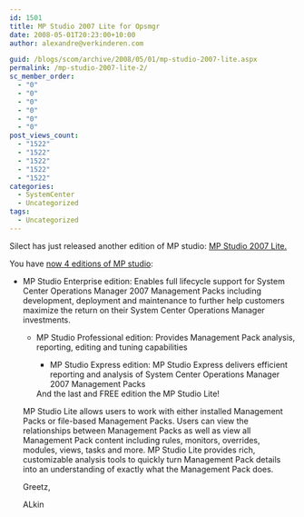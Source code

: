 ```yaml
---
id: 1501
title: MP Studio 2007 Lite for Opsmgr
date: 2008-05-01T20:23:00+10:00
author: alexandre@verkinderen.com

guid: /blogs/scom/archive/2008/05/01/mp-studio-2007-lite.aspx
permalink: /mp-studio-2007-lite-2/
sc_member_order:
  - "0"
  - "0"
  - "0"
  - "0"
  - "0"
  - "0"
post_views_count:
  - "1522"
  - "1522"
  - "1522"
  - "1522"
  - "1522"
categories:
  - SystemCenter
  - Uncategorized
tags:
  - Uncategorized
---
```

Silect has just released another edition of MP studio: [MP Studio 2007 Lite.](http://www.silect.com/solutions/opsmgr_Sol/opsmgr_Sol_studio2007_Lite.html) 

You have [now 4 editions of MP studio](http://www.silect.com/products/MPStudio2007_compare.php):

  * MP Studio Enterprise edition: Enables full lifecycle support for System Center Operations Manager 2007 Management Packs including development, deployment and maintenance to further help customers maximize the return on their System Center Operations Manager investments. 
      * MP Studio Professional edition: Provides Management Pack analysis, reporting, editing and tuning capabilities 
          * MP Studio Express edition: MP Studio Express delivers efficient reporting and analysis of System Center Operations Manager 2007 Management Packs</ul> 
        And the last and FREE edition the MP Studio Lite! 
        
        MP Studio Lite allows users to work with either installed Management Packs or file-based Management Packs. Users can view the relationships between Management Packs as well as view all Management Pack content including rules, monitors, overrides, modules, views, tasks and more. MP Studio Lite provides rich, customizable analysis tools to quickly turn Management Pack details into an understanding of exactly what the Management Pack does. 
        
        Greetz,
        
        ALkin
